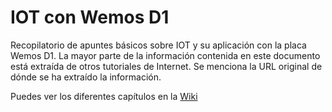 # IOT con Wemos D1
Recopilatorio de apuntes básicos sobre IOT y su aplicación con la placa Wemos D1. 
La mayor parte de la información contenida en este documento está extraída de
otros tutoriales de Internet. Se menciona la URL original de dónde se ha extraído
la información.

Puedes ver los diferentes capítulos en la [Wiki](../../wiki)
